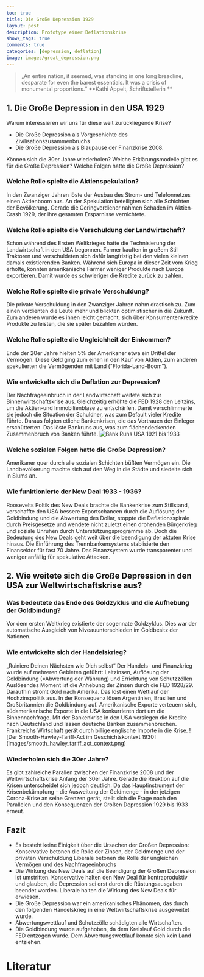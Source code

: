 ```yaml
---
toc: true
title: Die Große Depression 1929
layout: post
description: Prototype einer Deflationskrise
show\_tags: true
comments: true
categories: [depression, deflation]
image: images/great_depression.png
---
```

> „An entire nation, it seemed, was standing in one long breadline, desparate for even the barest essentials. It was a crisis of monumental proportions.“
> \*\*Kathi Appelt, Schriftstellerin
> \*\*



## 1. Die Große Depression in den USA 1929
Warum interessieren wir uns für diese weit zurückliegende Krise?

* Die Große Depression als Vorgeschichte des Zivilisationszusammenbruchs
* Die Große Depression als Blaupause der Finanzkrise 2008.

Können sich die 30er Jahre wiederholen?
Welche Erklärungsmodelle gibt es für die Große Depression?
Welche Folgen hatte die Große Depression?

### Welche Rolle spielte die Aktienspekulation?

In den Zwanziger Jahren löste der Ausbau des Strom- und Telefonnetzes einen Aktienboom aus. An der Spekulation beteiligten sich alle Schichten der Bevölkerung. Gerade die Geringverdiener nahmen Schaden im Aktien-Crash 1929, der ihre gesamten Ersparnisse vernichtete.

### Welche Rolle spielte die Verschuldung der Landwirtschaft?

Schon während des Ersten Weltkrieges hatte die Technisierung der Landwirtschaft in den USA begonnen. Farmer kauften in großem Stil Traktoren und verschuldeten sich dafür langfristig bei den vielen kleinen damals existierenden Banken. Während sich Europa in dieser Zeit vom Krieg erholte, konnten amerikanische Farmer weniger Produkte nach Europa exportieren. Damit wurde es schwieriger die Kredite zurück zu zahlen.

### Welche Rolle spielte die private Verschuldung?

Die private Verschuldung in den Zwanziger Jahren nahm drastisch zu. Zum einen verdienten die Leute mehr und blickten optimistischer in die Zukunft. Zum anderen wurde es ihnen leicht gemacht, sich über Konsumentenkredite Produkte zu leisten, die sie später bezahlen würden.

### Welche Rolle spielte die Ungleichheit der Einkommen?

Ende der 20er Jahre hielten 5% der Amerikaner etwa ein Drittel der Vermögen. Diese Geld ging zum einen in den Kauf von Aktien, zum anderen spekulierten die Vermögenden mit Land ("Florida-Land-Boom").

### Wie entwickelte sich die Deflation zur Depression?

Der Nachfrageeinbruch in der Landwirtschaft weitete sich zur Binnenwirtschaftskrise aus. Gleichzeitig erhöhte die FED 1928 den Leitzins, um die Aktien-und Immobilienblase zu entschärfen. Damit verschlimmerte sie jedoch die Situation der Schuldner, was zum Default vieler Kredite führte. Daraus folgten etliche Bankenkrisen, die das Vertrauen der Einleger erschütterten. Das löste Bankruns aus, was zum flächendeckenden Zusammenbruch von Banken führte.
![Bank Runs USA 1921 bis 1933](images/bank_run.png)

### Welche sozialen Folgen hatte die Große Depression?

Amerikaner quer durch alle sozialen Schichten büßten Vermögen ein. Die Landbevölkerung machte sich auf den Weg in die Städte und siedelte sich in Slums an.

### Wie funktionierte der New Deal 1933 - 1936?

Roosevelts Poltik des New Deals brachte die Bankenkrise zum Stillstand, verschaffte den USA bessere Exportschancen durch die Auflösung der Goldbindung und die Abwertung des Dollar, stoppte die Deflationsspirale durch Preisgesetze und wendete nicht zuletzt einen drohenden Bürgerkrieg und soziale Unruhen durch Unterstützungsprogramme ab. Doch die Bedeutung des New Deals geht weit über die beendigung der aktuten Krise hinaus. Die Einführung des Trennbankensystems stablisierte den Finansektor für fast 70 Jahre. Das Finanzsystem wurde transparenter und weniger anfällig für spekulative Attacken.

## 2. Wie weitete sich die Große Depression in den USA zur Weltwirtschaftskrise aus?

### Was bedeutete das Ende des Goldzyklus und die Aufhebung der Goldbindung?

Vor dem ersten Weltkrieg existierte der sogennate Goldzyklus. Dies war der automatische Ausgleich von Niveauunterschieden im Goldbesitz der Nationen.

### Wie entwickelte sich der Handelskrieg?

„Ruiniere Deinen Nächsten wie Dich selbst“
Der Handels- und Finanzkrieg wurde auf mehreren Gebieten geführt: Leitzinsen, Auflösung der Goldbindung (=Abwertung der Währung) und Errichtung von Schutzzöllen
Auslösendes Moment ist die Anhebung der Zinsen durch die FED 1928/29. Daraufhin strömt Gold nach Amerika. Das löst einen Wettlauf der Hochzinspolitik aus. In der Konsequenz lösen Argentinien, Brasilien und Großbritannien die Goldbindung auf. Amerikanische Exporte verteuern sich, südamerikanische Exporte in die USA konkurrieren dort um die Binnennachfrage.
Mit der Bankenkrise in den USA versiegen die Kredite nach Deutschland und lassen deutsche Banken zusammenbrechen.
Frankreichs Wirtschaft gerät durch billige englische Importe in die Krise.
![Der Smooth-Hawley-Tariff-Act im Geschichtskontext 1930](images/smooth_hawley_tariff_act_context.png\)

### Wiederholen sich die 30er Jahre?
Es gibt zahlreiche Parallen zwischen der Finanzkrise 2008 und der Weltwirtschaftskrise Anfang der 30er Jahre. Gerade die Reaktion auf die Krisen unterscheidet sich jedoch deutlich. Da das Hauptinstrument der Krisenbekämpfung - die Ausweitung der Geldmenge - in der jetzigen Corona-Krise an seine Grenzen gerät, stellt sich die Frage nach den Parallelen und den Konsequenzen der Großen Depression 1929 bis 1933 erneut.

## Fazit

* Es besteht keine Einigkeit über die Ursachen der Großen Depression:
Konservative betonen die Rolle der Zinsen, der Geldmenge und der privaten Verschuldung
Liberale betonen die Rolle der ungleichen Vermögen und des Nachfrageeinbruchs
* Die Wirkung des New Deals auf die Beendigung der Großen Depression ist umstritten.
Konservative halten den New Deal für kontraproduktiv und glauben, die Depression sei erst durch die Rüstungsausgaben beendet worden.
Liberale halten die Wirkung des New Deals für erwiesen.
* Die Große Depression war ein amerikanisches Phänomen, das durch den folgenden Handelskrieg in eine Weltwirtschaftskrise ausgeweitet wurde.
* Abwertungswettlauf und Schutzzölle schädigten alle Wirtschaften.
* Die Goldbindung wurde aufgehoben, da dem Kreislauf Gold durch die FED entzogen wurde. Dem Abwertungswettlauf konnte sich kein Land entziehen.

# Literatur
<br>
<br>
